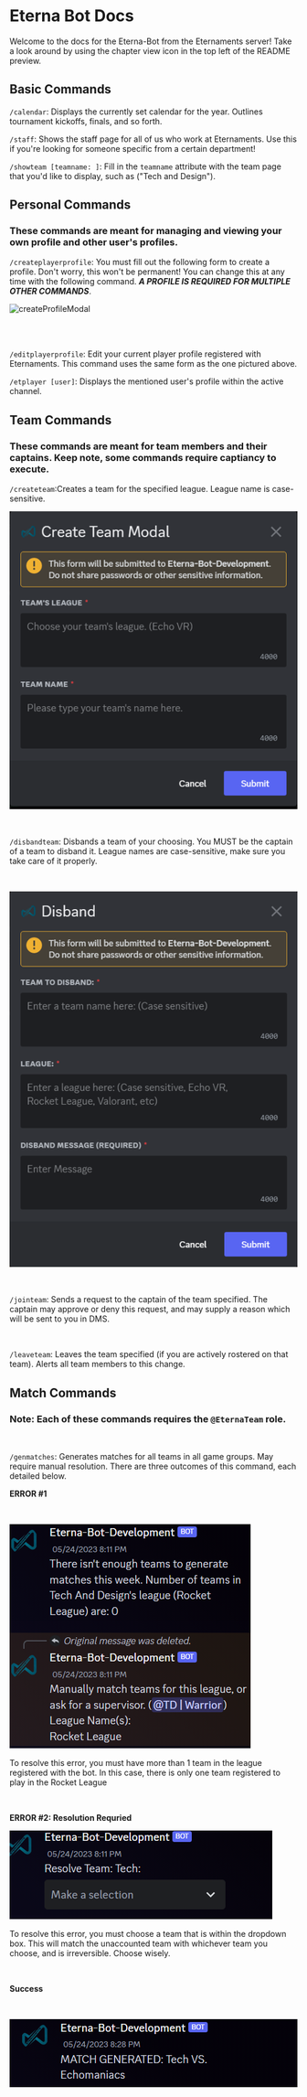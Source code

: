 # Eterna Bot Docs

Welcome to the docs for the Eterna-Bot from the Eternaments server! Take a look around by using the chapter view icon in the top left of the README preview. 

## Basic Commands

`/calendar`: Displays the currently set calendar for the year. Outlines tournament kickoffs, finals, and so forth.

`/staff`: Shows the staff page for all of us who work at Eternaments. Use this if you're looking for someone specific from a certain department!

`/showteam [teamname: ]`: Fill in the `teamname` attribute with the team page that you'd like to display, such as ("Tech and Design").

## Personal Commands
### These commands are meant for managing and viewing your own profile and other user's profiles.

`/createplayerprofile`: You must fill out the following form to create a profile. Don't worry, this won't be permanent! You can change this at any time with the following command. ***A PROFILE IS REQUIRED FOR MULTIPLE OTHER COMMANDS***.

![createProfileModal](https://github.com/Warrior312/eterna-bot-documentation/assets/87901386/6085bdb1-7ca7-4aaa-8589-ba7506ac3459)


<br>
<br>

`/editplayerprofile`: Edit your current player profile registered with Eternaments. This command uses the same form as the one pictured above.


`/etplayer [user]`: Displays the mentioned user's profile within the active channel.



## Team Commands
### These commands are meant for team members and their captains. Keep note, some commands require captiancy to execute.

`/createteam`:Creates a team for the specified league. League name is case-sensitive.
<br>

![createTeamModal](photos/teamcreate.PNG)

<br>

`/disbandteam`: Disbands a team of your choosing. You MUST be the captain of a team to disband it. League names are case-sensitive, make sure you take care of it properly.

<br>

![disbandModal](photos/disbandmodal.PNG)

<br>

`/jointeam`: Sends a request to the captain of the team specified. The captain may approve or deny this request, and may supply a reason which will be sent to you in DMS.

<br>

`/leaveteam`: Leaves the team specified (if you are actively rostered on that team). Alerts all team members to this change.

## Match Commands
### Note: Each of these commands requires the `@EternaTeam` role.

<br>

`/genmatches`: Generates matches for all teams in all game groups. May require manual resolution. There are three outcomes of this command, each detailed below.

**ERROR #1**

<br>

![error](photos/error.png)

To resolve this error, you must have more than 1 team in the league registered with the bot. In this case, there is only one team registered to play in the Rocket League 

<br>

**ERROR #2: Resolution Requried**

![resolve](photos/resolve.png)

To resolve this error, you must choose a team that is within the dropdown box. This will match the unaccounted team with whichever team you choose, and is irreversible. Choose wisely.

<br>

**Success**

<br>

![success](photos/success.png)



